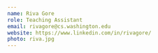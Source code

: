 ```yaml
---
name: Riva Gore
role: Teaching Assistant
email: rivagore@cs.washington.edu
website: https://www.linkedin.com/in/rivagore/
photo: riva.jpg
---
```

